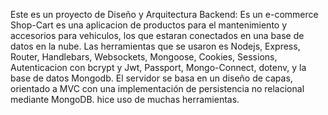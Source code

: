 Este es un proyecto de Diseño y Arquitectura Backend: Es un e-commerce Shop-Cart es una aplicacion de productos para el mantenimiento y accesorios para vehiculos, los que estaran conectados en una base de datos en la nube. Las herramientas que se usaron es Nodejs, Express, Router, Handlebars, Websockets, Mongoose, Cookies, Sessions, Autenticacion con bcrypt y Jwt, Passport, Mongo-Connect, dotenv, y la base de datos Mongodb. El servidor se basa en un diseño de capas, orientado a MVC con una implementación de persistencia no relacional mediante MongoDB. hice uso de muchas herramientas.
